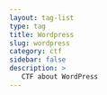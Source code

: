 ```yaml
---
layout: tag-list
type: tag
title: Wordpress
slug: wordpress
category: ctf
sidebar: false
description: >
   CTF about WordPress
---
```

